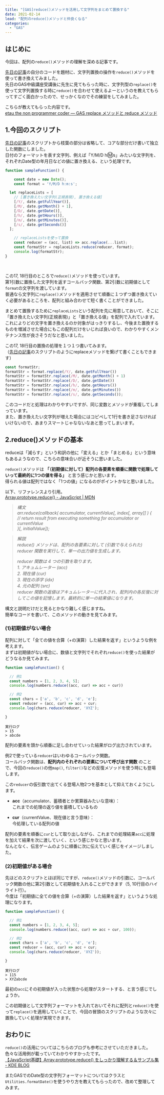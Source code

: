 ```yaml
---
title: "[GAS]reduce()メソッドを活用して文字列をまとめて置換する"
date: 2021-02-14
lead: "配列のreduce()メソッドと仲良くなる"
categories:
  - "GAS"
---
```


## はじめに
今回は、配列の`reduce()`メソッドの理解を深める記事です。  

[先日の記事]((https://massasquash.github.io/potatofolio/posts/20210211_gas_datetime_to_str/#%E6%96%87%E5%AD%97%E5%88%97%E5%9E%8B%E3%81%AE%E3%83%A1%E3%82%BD%E3%83%83%E3%83%89-replace-%E3%81%A8-padstart))の自分のコードを題材に、文字列置換の操作を`reduce()`メソッドを使って書き換えてみました。  
先日のGAS中級講座受講後に先生に見てもらった時に、文字列型の`replace()`を使って文字列置換する時に`reduce()`を合わせて使えるよーというのを教えてもらってすごく面白かったので、せっかくなのでその練習をしてみました。

こちらが教えてもらった内容です。  
[etau the non programmer coder  — GAS replace メソッドと reduce メソッド](https://etauthenonprogrammercoder.tumblr.com/post/637788437137719296/gas-replace-%E3%83%A1%E3%82%BD%E3%83%83%E3%83%89%E3%81%A8-reduce-%E3%83%A1%E3%82%BD%E3%83%83%E3%83%89)


## 1.今回のスクリプト
[先日の記事](https://massasquash.github.io/potatofolio/posts/20210211_gas_datetime_to_str/#%E6%96%87%E5%AD%97%E5%88%97%E5%9E%8B%E3%81%AE%E3%83%A1%E3%82%BD%E3%83%83%E3%83%89-replace-%E3%81%A8-padstart)のスクリプトから枝葉の部分は省略して、コアな部分だけ書いて独立した関数にしました。  
日付のフォーマットを表す文字列、例えば「Y/M/D h:m:s」みたいな文字列を、それぞれDate型の年月日などの値に置き換える、という処理です。

```javascript {linenos=table}
function sampleFunction() {

	const date = new Date();
	const format = 'Y/M/D h:m:s';

  let replaceLists = [
  	// [置き換えたい文字列(正規表現), 置き換える値]
    [/Y/, date.getFullYear()],
    [/M/, date.getMonth() + 1],
    [/D/, date.getDate()],
    [/h/, date.getHours()],
    [/m/, date.getMinutes()],
    [/s/, date.getSeconds()]
  ];

    // replaceListsを使って置換
    const reducer = (acc, list) => acc.replace(...list);
    const formatStr = replaceLists.reduce(reducer, format);
    console.log(formatStr);
}
```
<br>

この17, 18行目のところで`reduce()`メソッドを使っています。  
第1引数に置換した文字列を返すコールバック関数、第2引数に初期値として`format`の文字列を渡しています。  
普通なら文字列に`replace()`メソッドを適用させて順番に１つずつ置き換えていく必要があるところを、配列と組み合わせて短く書くことができました。

まとめて置換するために`replaceLists`という配列を先に用意しておいて、そこに「置き換えたい文字列(正規表現)」と「置き換える値」を配列で入れています。  
これによりどの文字を置き換えるのか対象がはっきりするし、今後また置換するものを増減させた場合にもこの配列だけをいじれば良いので、わかりやすくメンテナンス性が良さそうだなと思いました。

この17, 18行目の置換の処理を１つ１つ書いてみます。  
（[先日の記事](https://massasquash.github.io/potatofolio/posts/20210211_gas_datetime_to_str/#%E6%96%87%E5%AD%97%E5%88%97%E5%9E%8B%E3%81%AE%E3%83%A1%E3%82%BD%E3%83%83%E3%83%89-replace-%E3%81%A8-padstart)のスクリプトのようにreplaceメソッドを繋げて書くこともできます）
```javascript
const formatStr;
formatStr = format.replace(/Y/, date.getFullYear())
formatStr = formatStr.replace(/M/, date.getMonth() + 1)
formatStr = formatStr.replace(/D/, date.getDate())
formatStr = formatStr.replace(/h/, date.getHours())
formatStr = formatStr.replace(/m/, date.getMinutes())
formatStr = formatStr.replace(/s/, date.getSeconds());
```

このコードだと処理はわかりやすいですが、同じ変数とメソッドが重複してしまっています。  
また、置き換えたい文字列が増えた場合にはコピペして1行を書き足さなければいけないので、あまりスマートじゃなないなあと思ってしまいます。



## 2.reduce()メソッドの基本
reduceは「減らす」という和訳の他に「変える」とか「まとめる」という意味もあるようなので、こちらの意味合いが近そうに思いました。  

`reduce()`メソッドは **「（初期値に対して）配列の各要素を順番に関数で処理していって最終的に1つの値を得る」** と言う感じかと思います。  
得られる値は配列ではなく「1つの値」になるのがポイントかなと思いました。

以下、リファレンスより引用。  
[Array.prototype.reduce() - JavaScript | MDN](https://developer.mozilla.org/ja/docs/Web/JavaScript/Reference/Global_Objects/Array/reduce)  

> *構文*    
> *arr.reduce(callback( accumulator, currentValue[, index[, array]] ) {*  
>  *// return result from executing something for accumulator or currentValue*  
> *}[, initialValue]);*  

> *解説*    
> *reduce() メソッドは、配列の各要素に対して (引数で与えられた) reducer 関数を実行して、単一の出力値を生成します。*  
>   
> *reducer 関数は 4 つの引数を取ります。*  
> *1. アキュムレーター (acc)*  
> *2. 現在値 (cur)*  
> *3. 現在の添字 (idx)*  
> *4. 元の配列 (src)*  
> *reducer 関数の返値はアキュムレーターに代入され、配列内の各反復に対してこの値を記憶します。最終的に単一の結果値になります。*  


構文と説明だけだと見るとかなり難しく感じますね。  
簡単なコードを書いて、このメソッドの動きを見てみます。  





### (1)初期値がない場合
配列に対して「全ての値を合算（+の演算）した結果を返す」というような例を考えます。  
まずは初期値がない場合に、数値と文字列でそれぞれ`reduce()`を使った結果がどうなるか見てみます。

```javascript
function sampleFunction() {

  // 例1
  const numbers = [1, 2, 3, 4, 5];
  console.log(numbers.reduce((acc, cur) => acc + cur))

  // 例2
  const chars = ['a', 'b', 'c', 'd', 'e'];
  const reducer = (acc, cur) => acc + cur;
  console.log(chars.reduce(reducer, 'XYZ');

}
```

```
実行ログ  
> 15
> abcde
```

配列の要素を頭から順番に足し合わせていった結果がログ出力されています。  

例2で使っている`reducer`はいわゆるコールバック関数。  
コールバック関数は、**配列内のそれぞれの要素について呼び出す関数** のことで、今回の`reduce()`の他`map()`, `filter()`などの反復メソッドを使う時にも登場します。


この`reducer`の仮引数で出てくる登場人物2つを基本として抑えておくようにします。

- **acc**（accumulator、蓄積者とか累算器みたいな意味）：  
  これまでの処理の返り値を蓄積しているもの

- **cur**（currentValue、現在値と言う意味）：  
  今処理している配列の値

配列の要素を順番に`cur`として取り出しながら、これまでの処理結果`acc`に処理を加えて結果を次に渡していく、という感じかなと思います。  
なんとなく、伝言ゲームのように順番に次に伝えていく感じをイメージしました。


### (2)初期値がある場合
先ほどのスクリプトとほぼ同じですが、`reduce()`メソッドの引数に、コールバック関数の他に第2引数として初期値を入れることができます（5, 10行目のハイライト行）。  
今度は「初期値に全ての値を合算（+の演算）した結果を返す」というような処理になります。

```javascript {hl_lines=[5, 10]}
function sampleFunction() {

  // 例1
  const numbers = [1, 2, 3, 4, 5];
  console.log(numbers.reduce((acc, cur) => acc + cur, 100));

  // 例2
  const chars = ['a', 'b', 'c', 'd', 'e'];
  const reducer = (acc, cur) => acc + cur;
  console.log(chars.reduce(reducer, 'XYZ'));

}
```

```
実行ログ  
> 115
> XYZabcde
```

最初の`acc`にその初期値が入った状態から処理がスタートする、と言う感じでしょうか。  

この初期値として文字列フォーマットを入れておいてそれに配列と`reduce()`を使って`replace()`を適用していくことで、今回の冒頭のスクリプトのような次々に置換していく処理が実現できます。

## おわりに
`reduce()`の活用についてはこちらのブログも参考にさせていただきました。色々な活用例が載っていてわかりやすかったです。  
[【JavaScript基礎】Array.prototype.reduce() をしっかり理解する＆サンプル集 - KDE BLOG](https://kde.hateblo.jp/entry/2018/10/13/065738)

またGASでのDate型の文字列フォーマットについてはクラスと`Utilities.formatDate()`を使うやり方を教えてもらったので、改めて整理してみます。